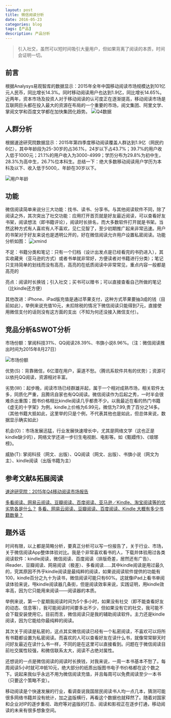 ```yaml
---
layout: post
title: 微信阅读分析
date: 2016-05-23
categories: blog
tags: [产品]
description: 产品分析
---
```


> 引入社交，虽然可以短时间吸引大量用户，但如果背离了阅读的本质，时间会证明一切。

## 前言

根据Analysys易观智库的数据显示：2015年全年中国移动阅读市场规模达到101亿元人民币，同比增长14.3%。同时移动阅读用户也达到1.9亿，同比增长14.65%。近两年，资本市场及投资人对于移动阅读的认可度正在逐渐提高，移动阅读市场是互联网巨头都在投入最大的资源在布局的一个重要的市场，阅文集团、阿里文学、掌阅文学和百度文学都在加快集团化趋势。
![Q4数据](http://7xsx6z.com1.z0.glb.clouddn.com/1014-2015Q4%E7%A7%BB%E5%8A%A8%E9%98%85%E8%AF%BB%E5%B8%82%E5%9C%BA.png)

## 人群分析

根据速途研究院数据显示：2015年第四季度移动阅读覆盖人群达到1.9亿（网民约6亿），其中年龄段为25-30岁的占36.1%，24岁以下占43.7%；39.7%的用户收入低于1000元；21.1%的用户收入为3000-4999；学历分布为29.8%为初中生，28.3%为高中生，26.7%位本科生。总结一下：绝大多数移动阅读用户学历为本科及以下、收入低于5000,、年龄在30岁以下。

![用户年龄](http://7xsx6z.com1.z0.glb.clouddn.com/%E5%AD%A6%E5%8E%86%E5%88%86%E5%B8%83.png)

## 功能

微信阅读简单来说分三大功能：找书、读书、分享书。与其他阅读软件不同，除了阅读之外，其次突出了社交功能：应用打开首页就是好友最近阅读，可以查看好友书架，阅读想法（即书籍评论），阅读时长排名，而大多数软件打开就是书架。当然这种方式有人喜欢有人不喜欢，见仁见智了，至少初期推广起来非常迅速。用户的书架对于好友来说也是透明公开的，好在微信阅读允许用户设置私密阅读。功能分析如图：
![xmind](http://7xsx6z.com1.z0.glb.clouddn.com/%E5%BE%AE%E4%BF%A1%E9%98%85%E8%AF%BB.jpg)

不足：书籍分类和笔记：只有一个归档（设计出发点是已经看完的书扔进入），其实收藏夹（亚马逊的方式）或者书单就非常好，方便读者对书籍进行分类）；笔记只支持简单的划线而没有高亮，高亮的在纸质阅读中非常常见，重点内容一般都是高亮的

亮点：阅读时长换钱；引入社交；买书可以赠书；可以直接查看自己所做的笔记（比kindle还方便）

其他改进：iPhone、iPad版充值是通过苹果支付，这种方式苹果要抽3成的钱（目前如此），举例来说充值10元，未扣除税的情况下微信阅读只能得到7元，直接使用微信支付的话则没有这方面的支出（不知为何还没接入微信支付）。

## 竞品分析&SWOT分析

市场份额：掌阅科技31%、QQ阅读28.39%、书旗小说8.96%。（注：微信阅读推出时间为2015年8月27日）

![市场份额](http://7xsx6z.com1.z0.glb.clouddn.com/%E5%B8%82%E5%9C%BA%E4%BB%BD%E9%A2%9D.png)

优势(S)：背靠微信，6亿潜在用户，渠道不愁。（腾讯系软件共有的优势）；资源可以依托QQ阅读，资源相对丰富。

劣势(W)：起步晚，阅读市场已经群雄并起，属于一个相对成熟市场，相关软件太多，同质化严重，且腾讯自家也有QQ阅读。微信阅读作为后起之秀，一时半会很难杀出重围；图书价格相比kindle阅读几乎都贵不少。以我最近在看的热门书籍《虚无的十字架》为例，kindle上价格为6.99元，微信为7.99,贵了百分之14多。（其他书籍大抵如此，这里举的只是个例，不代表其他也是如此，但总体来说，数据显示确实如此）


机会(O)：市场发展迅猛，行业发展快速增长中，尤其是网络文学（这也正是kindle缺少的），网络文学还进一步衍生电视剧、电影等。如《甄嬛传》、《琅琊榜》。

威胁(T): 掌阅科技（网文、出版）、QQ阅读（网文、出版）、书旗小说（网文为主）、kindle阅读（出版书籍为主）

## 参考文献&拓展阅读

[速途研究院：2015年Q4移动阅读市场报告](http://www.sootoo.com/content/660775.shtml)

[多看阅读、网易云阅读、豆瓣阅读、百度阅读、亚马逊／Kindle、淘宝阅读等的优劣势各是什么？](https://www.zhihu.com/question/25044319)
[多看、网易云阅读、豆瓣阅读、百度阅读、Kindle 大概有多少书籍数量？](https://www.zhihu.com/question/24945470)

## 题外话

时间有限，以上都是简略分析，要真正分析可以写一份报告了，关于行业、市场，关于微信阅读App整体体验对比。我是个非常喜欢看书的人，下载并体验用过各类阅读软件：kindle阅读，微信阅读、百度阅读（排版奇差，居然还有广告）、iReader、豆瓣阅读、网易阅读（极差）、多看阅读……其中kindle阅读是用过最久的，究其原因不外乎kindle阅读是最纯粹的阅读，如果说阅读软件提供的功能有100，kindle百分之九十为读书，微信阅读可能只有60%。这就像iPad上看书单阅读体验来说，甩kindle阅读器几条街，但是阅读效率来说，实践证明，用kindle效率高，因为它只能用来阅读——阅读器的本质。

举例来说，第一个星期我阅读时间为5个多小时，如果没有社交（即不能查看好友的动态、信息等），我可能阅读时间要多出不少，但如果没有它的社交，我可能不会下载安装使用它。目前而言，微信阅读只是我的辅助阅读软件。主力还是kindle阅读，因为它能给你最纯粹的阅读。

其次关于阅读是私密的，这点其实微信阅读已经有一个私密阅读，不喜欢可以将所有书籍都设置为私密阅读。而喜欢的人可以查看好友在读什么书，就像常常聊天时问好友最近在读什么书一样，不同的是在这里可以直接看到。问题在于微信阅读目前社交属性较强，和微信联系太大，阅读不占绝对属性。

还想说的一点是微信阅读的阅读时长换钱，对我来说，一周一本书基本不愁了。每周阅读5小时就可冲抵10元，绝大部分的纸质出版图书电子书价格都在这个数之下。说起来我似乎永远不用为微信阅读充值，并且每周可以免费阅读至少一本书（只要这个策略不变）。


移动阅读是个快速发展的行业，看调查说我国居民阅读书人均一点几本，猜测可能很多网络书籍并没有统计，加之盗版横行，再看这个数据也就释然了。随着对国家和企业对IP的逐步重视、政府等对盗版的打击、阅读和影视正在逐步打通，移动阅读的未来有很多想象空间。

